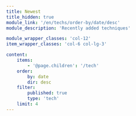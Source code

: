 ```yaml
---
title: Newest
title_hidden: true
module_link: '/en/techs/order-by/date/desc'
module_description: 'Recently added techniques'

module_wrapper_classes: 'col-12'
item_wrapper_classes: 'col-6 col-lg-3'

content:
    items: 
        - '@page.children': '/tech'
    order:
        by: date
        dir: desc
    filter:
        published: true
        type: 'tech'
    limit: 4
---
```

